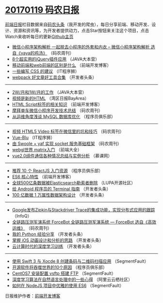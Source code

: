 # [20170119 码农日报](19.md)

[前端日报](https://qdkfweb.cn/c/news)栏目数据来自[码农头条](https://toutiao.qdkfweb.cn/)（我开发的爬虫），每日分享前端、移动开发、设计、资源和资讯等，为开发者提供动力，点击Star按钮来关注这个项目，点击Watch来收听每日的更新[Github主页](https://github.com/kujian/frontendDaily)
* [微信小程序架构解析 一起脱去小程序的外套和内衣 &#8211; 微信小程序架构解析 选自《yaya的鸡汤》](https://toutiao.qdkfweb.cn/22601.html) （码农周刊）
* [8个超实用的jQuery插件应用](https://toutiao.qdkfweb.cn/22587.html) （JAVA大本营）
* [移动前端和web前端的区别是什么](https://toutiao.qdkfweb.cn/22630.html) （前端开发博客）
* [一些编写 CSS 的建议](https://toutiao.qdkfweb.cn/22627.html) （IT程序狮）
* [webpack 好文章好工具合集](https://toutiao.qdkfweb.cn/22594.html) （开发者头条）

***
* [2W/月和1W/月的工作](https://toutiao.qdkfweb.cn/22584.html) （JAVA大本营）
* [视频是新的HTML](https://toutiao.qdkfweb.cn/22561.html) （湾区日报BayArea）
* [HTML Script标签的相关知识](https://toutiao.qdkfweb.cn/22628.html) （前端开发博客）
* [摩拜单车微信小程序开发技术总结](https://toutiao.qdkfweb.cn/22604.html) （码农周刊）
* [从运维角度浅谈 MySQL 数据库优化](https://toutiao.qdkfweb.cn/22588.html) （程序员俱乐部）

***
* [视频 HTML5 Video 标签在微信里的坑和技巧](https://toutiao.qdkfweb.cn/22606.html) （码农周刊）
* [Vue-Blu](https://toutiao.qdkfweb.cn/22625.html) （IT程序狮）
* [由 Swoole + yaf 实现 socket 服务基础框架](https://toutiao.qdkfweb.cn/22603.html) （码农周刊）
* [webgl世界 matrix入门](https://toutiao.qdkfweb.cn/22570.html) （前端大全）
* [vue2.0组件通信各种情况总结与实例分析](https://toutiao.qdkfweb.cn/22551.html) （慕课网）

***
* [推荐 10 个 ReactJS 入门资源](https://toutiao.qdkfweb.cn/22590.html) （程序员俱乐部）
* [ES6 核心特性](https://toutiao.qdkfweb.cn/22629.html) （前端开发博客）
* [全球500亿条数据被Elasticsearch勒索者删除](https://toutiao.qdkfweb.cn/22575.html) （LUPA开源社区）
* [给 Android 程序员的 Terminal 指南](https://toutiao.qdkfweb.cn/22593.html) （开发者头条）
* [100 亿数据 1 万属性数据架构设计](https://toutiao.qdkfweb.cn/22596.html) （开发者头条）

***
* [Google发布Zipkin与Stackdriver Trace的集成功能，实现分布式应用的跟踪](https://toutiao.qdkfweb.cn/22547.html) （InfoQ）
* [全链路压测军演系统 ForceBot 全链路压测军演系统 — ForceBot 选自《高效运维》](https://toutiao.qdkfweb.cn/22605.html) （码农周刊）
* [我的 Python 经验分享](https://toutiao.qdkfweb.cn/22597.html) （开发者头条）
* [掌握 iOS 动画设计和分析的思路](https://toutiao.qdkfweb.cn/22598.html) （开发者头条）
* [云计算时代的深度学习训练](https://toutiao.qdkfweb.cn/22599.html) （开发者头条）

***
* [使用 Swift 3 与 Xocde 8 创建条码与二维码扫描应用](https://toutiao.qdkfweb.cn/22607.html) （SegmentFault）
* [开源软件将吞噬世界的10个原因](https://toutiao.qdkfweb.cn/22589.html) （程序员俱乐部）
* [CentOS7 安装配置 vsftp 搭建 FTP](https://toutiao.qdkfweb.cn/22608.html) （SegmentFault）
* [深度学习算法在自然语言处理中的一些心得](https://toutiao.qdkfweb.cn/22571.html) （阿里云云栖社区）
* [如何在 NodeJS 项目中优雅的使用 ES6](https://toutiao.qdkfweb.cn/22609.html) （SegmentFault）

日报维护作者：[前端开发博客](https://qdkfweb.cn/) 
